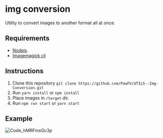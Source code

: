 # img conversion

Utility to convert images to another format all at once.

## Requirements

- [Nodejs](https://nodejs.org/en/).
- [Imagemagick cli](https://imagemagick.org/script/download.php#windows)
 
## Instructions

1. Clone this repository `git clone https://github.com/PawFV/UTILS--Img-Conversion.git`
2. Run `yarn install` or `npm install`
2. Place images in `/target` dir.
3. Run `npm run start` or `yarn start`

## Example 
![Code_hMRFmsGc3p](https://user-images.githubusercontent.com/44122984/168501649-b3c8e4c8-44f3-441d-b58e-f7d8f03c6cc8.gif)
